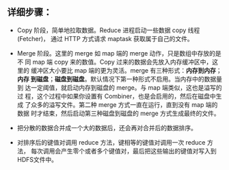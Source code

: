 
## 详细步骤：

* Copy 阶段，简单地拉取数据。Reduce 进程启动一些数据 copy 线程(Fetcher)，
通过 HTTP 方式请求 maptask 获取属于自己的文件。

* Merge 阶段。这里的 merge 如 map 端的 merge 动作，只是数组中存放的是不
同 map 端 copy 来的数值。Copy 过来的数据会先放入内存缓冲区中，这里的
缓冲区大小要比 map 端的更为灵活。merge 有三种形式：**内存到内存**；**内存
到磁盘**；**磁盘到磁盘**。默认情况下第一种形式不启用。当内存中的数据量到
达一定阈值，就启动内存到磁盘的 merge。与 map 端类似，这也是溢写的过
程，这个过程中如果你设置有 Combiner，也是会启用的，然后在磁盘中生成
了众多的溢写文件。第二种 merge 方式一直在运行，直到没有 map 端的数据
时才结束，然后启动第三种磁盘到磁盘的 merge 方式生成最终的文件。

* 把分散的数据合并成一个大的数据后，还会再对合并后的数据排序。

* 对排序后的键值对调用 reduce 方法，键相等的键值对调用一次 reduce 方法，
每次调用会产生零个或者多个键值对，最后把这些输出的键值对写入到 HDFS文件中。

